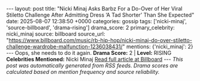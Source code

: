 --- layout: post title: "Nicki Minaj Asks Barbz For a Do-Over of Her Viral Stiletto Challenge After Admitting Dress ‘A Tad Shorter’ Than She Expected" date: 2025-08-07 12:38:50 +0000 categories: gossip tags: ['nicki-minaj', 'source-billboard', 'drama-rising'] drama_score: 2 primary_celebrity: nicki_minaj source: billboard source_url: "https://www.billboard.com/music/rb-hip-hop/nicki-minaj-do-over-stiletto-challenge-wardrobe-malfunction-1236038431/" mentions: {'nicki_minaj': 2} --- Oops, she needs to do it again. **Drama Score:** 2 | **Level:** RISING **Celebrities Mentioned:** Nicki Minaj [Read full article at Billboard](https://www.billboard.com/music/rb-hip-hop/nicki-minaj-do-over-stiletto-challenge-wardrobe-malfunction-1236038431/) --- *This post was automatically generated from RSS feeds. Drama scores are calculated based on mention frequency and source reliability.*